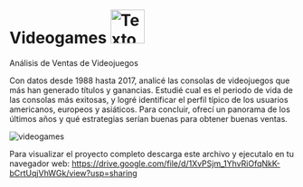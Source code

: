 # Videogames <img src="https://github.com/user-attachments/assets/744a2ef6-bfe8-47a4-ab8f-228124d5f316" alt="Texto alternativo" style="width:60px; height:auto;" />

Análisis de Ventas de Videojuegos

Con datos desde 1988 hasta 2017, analicé las consolas de videojuegos que más han generado títulos y ganancias. Estudié cual es el periodo de vida de las consolas más exitosas, y logré identificar el perfil típico de los usuarios americanos, europeos y asiáticos. Para concluir, ofrecí un panorama de los últimos años y qué estrategias serían buenas para obtener buenas ventas.

![videogames](https://github.com/user-attachments/assets/9d8f6dd7-9a2b-43f6-9bee-506f3f9e1599)


Para visualizar el proyecto completo descarga este archivo y ejecutalo en tu navegador web:
https://drive.google.com/file/d/1XvPSjm_1YhvRiOfqNkK-bCrtUqjVhWGk/view?usp=sharing
